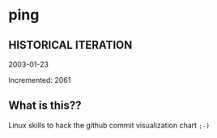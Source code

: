 # ping

## HISTORICAL ITERATION
2003-01-23

Incremented: 2061

## What is this?? 
Linux skills to hack the github commit visualization chart `;-)`
